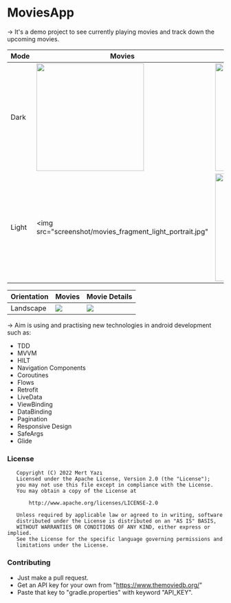 # MoviesApp

-> It's a demo project to see currently playing movies and track down the upcoming movies.

| Mode  | Movies | Movie Details |
|-------|------|-----------|
| Dark | <img src="screenshot/movies_fragment_dark_portrait.jpg" width="250"> | <img src="screenshot/details_fragment_dark_portrait.jpg" width="250"> | 
| Light | <img src="screenshot/movies_fragment_light_portrait.jpg" | <img src="screenshot/details_fragment_light_portrait.jpg" width="250"> |


| Orientation  | Movies | Movie Details | 
|-------|------|------|
| Landscape | <img src="screenshot/movies_fragment_light_landscape.jpg"> | <img src="screenshot/details_fragment_light_landscape.jpg"> |

-> Aim is using and practising new technologies in android development such as:
 - TDD
 - MVVM
 - HILT
 - Navigation Components
 - Coroutines
 - Flows
 - Retrofit
 - LiveData
 - ViewBinding
 - DataBinding
 - Pagination
 - Responsive Design
 - SafeArgs
 - Glide

### License
```
   Copyright (C) 2022 Mert Yazı
   Licensed under the Apache License, Version 2.0 (the "License");
   you may not use this file except in compliance with the License.
   You may obtain a copy of the License at

       http://www.apache.org/licenses/LICENSE-2.0

   Unless required by applicable law or agreed to in writing, software
   distributed under the License is distributed on an "AS IS" BASIS,
   WITHOUT WARRANTIES OR CONDITIONS OF ANY KIND, either express or implied.
   See the License for the specific language governing permissions and
   limitations under the License.
```

### Contributing
- Just make a pull request.
- Get an API key for your own from "https://www.themoviedb.org/"
- Paste that key to "gradle.properties" with keyword "API_KEY".
